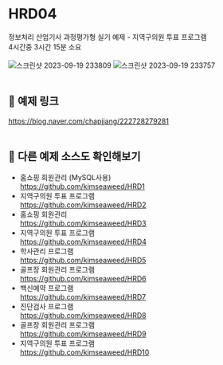 # HRD04
정보처리 산업기사 과정평가형 실기 예제 - 지역구의원 투표 프로그램<br>
4시간중 3시간 15분 소요<br><br>
![스크린샷 2023-09-19 233809](https://github.com/kimseaweed/HRD4/assets/128600341/5f63ca5f-c649-4c1c-b1cf-f812609ccb34)
![스크린샷 2023-09-19 233757](https://github.com/kimseaweed/HRD4/assets/128600341/63c8004c-4937-4625-bf06-c7709802515c)
<br><br>


## 🔗 예제 링크
https://blog.naver.com/chapjjang/222728279281
<br>
<br>


## 🔗 다른 예제 소스도 확인해보기 
* 홈쇼핑 회원관리 (MySQL사용)<br>https://github.com/kimseaweed/HRD1
* 지역구의원 투표 프로그램 <br>https://github.com/kimseaweed/HRD2
* 홈쇼핑 회원관리 <br>https://github.com/kimseaweed/HRD3
* 지역구의원 투표 프로그램 <br>https://github.com/kimseaweed/HRD4
* 학사관리 프로그램<br>https://github.com/kimseaweed/HRD5
* 골프장 회원관리 프로그램<br>https://github.com/kimseaweed/HRD6
* 백신예약 프로그램<br>https://github.com/kimseaweed/HRD7
* 진단검사 프로그램<br>https://github.com/kimseaweed/HRD8
* 골프장 회원관리 프로그램<br>https://github.com/kimseaweed/HRD9
* 지역구의원 투표 프로그램 <br>https://github.com/kimseaweed/HRD10
<br>
<br>




